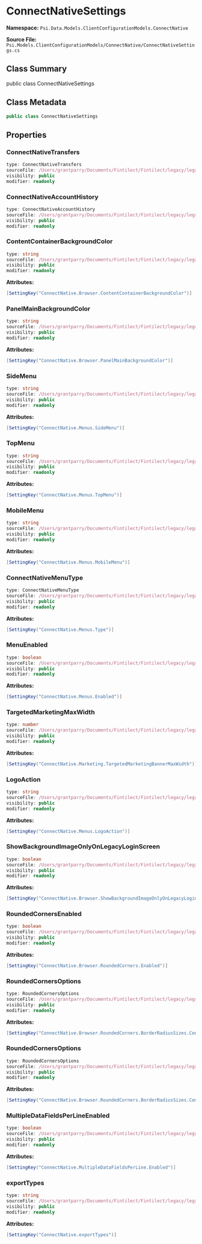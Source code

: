 # ConnectNativeSettings

**Namespace:** `Psi.Data.Models.ClientConfigurationModels.ConnectNative`

**Source File:** `Psi.Models.ClientConfigurationModels/ConnectNative/ConnectNativeSettings.cs`

## Class Summary

public class ConnectNativeSettings

## Class Metadata

```typescript
public class ConnectNativeSettings
```

## Properties

### ConnectNativeTransfers

```typescript
type: ConnectNativeTransfers
sourceFile: /Users/grantparry/Documents/Fintilect/Fintilect/legacy/legacy-apis/Psi.Models.ClientConfigurationModels/ConnectNative/ConnectNativeSettings.cs
visibility: public
modifier: readonly
```

### ConnectNativeAccountHistory

```typescript
type: ConnectNativeAccountHistory
sourceFile: /Users/grantparry/Documents/Fintilect/Fintilect/legacy/legacy-apis/Psi.Models.ClientConfigurationModels/ConnectNative/ConnectNativeSettings.cs
visibility: public
modifier: readonly
```

### ContentContainerBackgroundColor

```typescript
type: string
sourceFile: /Users/grantparry/Documents/Fintilect/Fintilect/legacy/legacy-apis/Psi.Models.ClientConfigurationModels/ConnectNative/ConnectNativeSettings.cs
visibility: public
modifier: readonly
```

**Attributes:**
```csharp
[SettingKey("ConnectNative.Browser.ContentContainerBackgroundColor")]
```

### PanelMainBackgroundColor

```typescript
type: string
sourceFile: /Users/grantparry/Documents/Fintilect/Fintilect/legacy/legacy-apis/Psi.Models.ClientConfigurationModels/ConnectNative/ConnectNativeSettings.cs
visibility: public
modifier: readonly
```

**Attributes:**
```csharp
[SettingKey("ConnectNative.Browser.PanelMainBackgroundColor")]
```

### SideMenu

```typescript
type: string
sourceFile: /Users/grantparry/Documents/Fintilect/Fintilect/legacy/legacy-apis/Psi.Models.ClientConfigurationModels/ConnectNative/ConnectNativeSettings.cs
visibility: public
modifier: readonly
```

**Attributes:**
```csharp
[SettingKey("ConnectNative.Menus.SideMenu")]
```

### TopMenu

```typescript
type: string
sourceFile: /Users/grantparry/Documents/Fintilect/Fintilect/legacy/legacy-apis/Psi.Models.ClientConfigurationModels/ConnectNative/ConnectNativeSettings.cs
visibility: public
modifier: readonly
```

**Attributes:**
```csharp
[SettingKey("ConnectNative.Menus.TopMenu")]
```

### MobileMenu

```typescript
type: string
sourceFile: /Users/grantparry/Documents/Fintilect/Fintilect/legacy/legacy-apis/Psi.Models.ClientConfigurationModels/ConnectNative/ConnectNativeSettings.cs
visibility: public
modifier: readonly
```

**Attributes:**
```csharp
[SettingKey("ConnectNative.Menus.MobileMenu")]
```

### ConnectNativeMenuType

```typescript
type: ConnectNativeMenuType
sourceFile: /Users/grantparry/Documents/Fintilect/Fintilect/legacy/legacy-apis/Psi.Models.ClientConfigurationModels/ConnectNative/ConnectNativeSettings.cs
visibility: public
modifier: readonly
```

**Attributes:**
```csharp
[SettingKey("ConnectNative.Menus.Type")]
```

### MenuEnabled

```typescript
type: boolean
sourceFile: /Users/grantparry/Documents/Fintilect/Fintilect/legacy/legacy-apis/Psi.Models.ClientConfigurationModels/ConnectNative/ConnectNativeSettings.cs
visibility: public
modifier: readonly
```

**Attributes:**
```csharp
[SettingKey("ConnectNative.Menus.Enabled")]
```

### TargetedMarketingMaxWidth

```typescript
type: number
sourceFile: /Users/grantparry/Documents/Fintilect/Fintilect/legacy/legacy-apis/Psi.Models.ClientConfigurationModels/ConnectNative/ConnectNativeSettings.cs
visibility: public
modifier: readonly
```

**Attributes:**
```csharp
[SettingKey("ConnectNative.Marketing.TargetedMarketingBannerMaxWidth")]
```

### LogoAction

```typescript
type: string
sourceFile: /Users/grantparry/Documents/Fintilect/Fintilect/legacy/legacy-apis/Psi.Models.ClientConfigurationModels/ConnectNative/ConnectNativeSettings.cs
visibility: public
modifier: readonly
```

**Attributes:**
```csharp
[SettingKey("ConnectNative.Menus.LogoAction")]
```

### ShowBackgroundImageOnlyOnLegacyLoginScreen

```typescript
type: boolean
sourceFile: /Users/grantparry/Documents/Fintilect/Fintilect/legacy/legacy-apis/Psi.Models.ClientConfigurationModels/ConnectNative/ConnectNativeSettings.cs
visibility: public
modifier: readonly
```

**Attributes:**
```csharp
[SettingKey("ConnectNative.Browser.ShowBackgroundImageOnlyOnLegacyLoginScreen")]
```

### RoundedCornersEnabled

```typescript
type: boolean
sourceFile: /Users/grantparry/Documents/Fintilect/Fintilect/legacy/legacy-apis/Psi.Models.ClientConfigurationModels/ConnectNative/ConnectNativeSettings.cs
visibility: public
modifier: readonly
```

**Attributes:**
```csharp
[SettingKey("ConnectNative.Browser.RoundedCorners.Enabled")]
```

### RoundedCornersOptions

```typescript
type: RoundedCornersOptions
sourceFile: /Users/grantparry/Documents/Fintilect/Fintilect/legacy/legacy-apis/Psi.Models.ClientConfigurationModels/ConnectNative/ConnectNativeSettings.cs
visibility: public
modifier: readonly
```

**Attributes:**
```csharp
[SettingKey("ConnectNative.Browser.RoundedCorners.BorderRadiusSizes.Containers")]
```

### RoundedCornersOptions

```typescript
type: RoundedCornersOptions
sourceFile: /Users/grantparry/Documents/Fintilect/Fintilect/legacy/legacy-apis/Psi.Models.ClientConfigurationModels/ConnectNative/ConnectNativeSettings.cs
visibility: public
modifier: readonly
```

**Attributes:**
```csharp
[SettingKey("ConnectNative.Browser.RoundedCorners.BorderRadiusSizes.Components")]
```

### MultipleDataFieldsPerLineEnabled

```typescript
type: boolean
sourceFile: /Users/grantparry/Documents/Fintilect/Fintilect/legacy/legacy-apis/Psi.Models.ClientConfigurationModels/ConnectNative/ConnectNativeSettings.cs
visibility: public
modifier: readonly
```

**Attributes:**
```csharp
[SettingKey("ConnectNative.MultipleDataFieldsPerLine.Enabled")]
```

### exportTypes

```typescript
type: string
sourceFile: /Users/grantparry/Documents/Fintilect/Fintilect/legacy/legacy-apis/Psi.Models.ClientConfigurationModels/ConnectNative/ConnectNativeSettings.cs
visibility: public
modifier: readonly
```

**Attributes:**
```csharp
[SettingKey("ConnectNative.exportTypes")]
```
